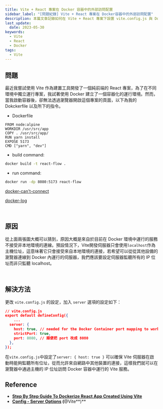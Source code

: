 ```yaml
---
title: Vite + React 專案在 Docker 容器中的外部訪問配置
sidebar_label: "[問題紀錄] Vite + React 專案在 Docker容器中的外部訪問配置"
description: 本篇文章記錄如何在 Vite + React 專案下設置 vite.config.js 與 Dockerfile，讓使用者通過主機的 IP 位址訪問 Docker 容器中運行的 Vite 服務。
last_update:
  date: 2023-05-30
keywords:
  - Vite
  - React
  - Docker
tags:
  - Vite
---
```


## **問題**

最近我嘗試使用 Vite 作為建置工具開發了一個純前端的 React 專案，為了在不同環境中獨立運行專案，我試著使用 Docker 建立了一個容器化的運行環境。然而，當我啟動容器後，卻無法透過瀏覽器開啟這個專案的頁面，以下為我的 Dokckerfile 以及所下的指令。

- Dockerfile

```
FROM node:alpine
WORKDIR /usr/src/app
COPY . /usr/src/app/
RUN yarn install
EXPOSE 5173
CMD ["yarn", "dev"]
```

- build command:

```bash
docker build -t react-flow .
```

- run command:

```bash
docker run -dp 8080:5173 react-flow
```

[docker-can't-connect](https://res.cloudinary.com/djtoo8orh/image/upload/v1685419015/Docusaurus%20Blog/Vite/React%20Project%20-%20Docker%20problem/docker-can_t-connect_qambiu.png)


[docker-log](https://res.cloudinary.com/djtoo8orh/image/upload/v1685419015/Docusaurus%20Blog/Vite/React%20Project%20-%20Docker%20problem/docker-log_p3ste2.png)


<br/>


## **原因**

從上面兩張圖大概可以猜到，原因大概是來自於目前在 Docker 環境中運行的服務不接受非本地環境的連線。預設情況下，Vite開發伺服器只會使用`localhost`作為主機位址，這意味著它只會接受來自本地環境的連接，若希望可以從從其他設備的瀏覽器連線到 Docker 內運行的伺服器，我們應該要設定伺服器監聽所有的 IP 位址而非只監聽 localhost。


<br/>


## **解決方法**

更改 `vite.config.js` 的設定，加入 `server` 選項的設定如下：

```json
// vite.config.js
export default defineConfig({
	...
  server: {
    host: true, // needed for the Docker Container port mapping to work
    strictPort: true,
    port: 8080, // 順便把 port 改成 8080
  },
});
```

在`vite.config.js`中設定了`server: { host: true }` 可以確保 Vite 伺服器在啟動時能夠監聽所有位址，從而允許來自網路中其他裝置的連接，這樣我們就可以在瀏覽器中通過主機的 IP 位址訪問 Docker 容器中運行的 Vite 服務。

## **Reference**

- **[Step By Step Guide To Dockerize React App Created Using Vite](https://javascript.plainenglish.io/step-by-step-guide-to-dockerize-react-app-created-using-vite-90772423f7fb)**
- **[Config - Server Options](https://vitejs.dev/config/server-options.html#server-port) (**@Vite**)**